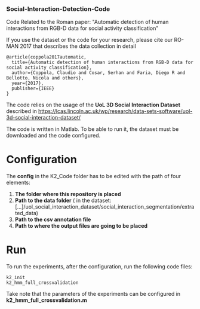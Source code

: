 ### Social-Interaction-Detection-Code
Code Related to the Roman paper: "Automatic detection of human interactions from RGB-D data for social activity classification"

If you use the dataset or the code for your research, please cite our RO-MAN 2017 that describes the data collection in detail
```
@article{coppola2017automatic,
  title={Automatic detection of human interactions from RGB-D data for social activity classification},
  author={Coppola, Claudio and Cosar, Serhan and Faria, Diego R and Bellotto, Nicola and others},
  year={2017},
  publisher={IEEE}
}
```


The code relies on the usage of the **UoL 3D Social Interaction Dataset** described in 
https://lcas.lincoln.ac.uk/wp/research/data-sets-software/uol-3d-social-interaction-dataset/


The code is written in Matlab.
To be able to run it, the dataset must be downloaded and the code configured.

# Configuration

The **config** in the K2_Code folder has to be edited with the path of four elements:
1. **The folder where this repository is placed**
2. **Path to the data folder** ( in the dataset: [...]/uol_social_interaction_dataset/social_interaction_segmentation/extrated_data)
3. **Path to the csv annotation file**
4. **Path to where the output files are going to be placed**


# Run

To run the experiments, after the configuration, run the following code files:

```
k2_init 
k2_hmm_full_crossvalidation
```

Take note that the parameters of the experiments can be configured in **k2_hmm_full_crossvalidation.m**

